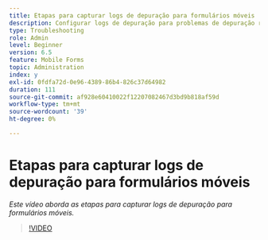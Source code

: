 ```yaml
---
title: Etapas para capturar logs de depuração para formulários móveis
description: Configurar logs de depuração para problemas de depuração relacionados aos formulários móveis
type: Troubleshooting
role: Admin
level: Beginner
version: 6.5
feature: Mobile Forms
topic: Administration
index: y
exl-id: 0fdfa72d-0e96-4389-86b4-826c37d64982
duration: 111
source-git-commit: af928e60410022f12207082467d3bd9b818af59d
workflow-type: tm+mt
source-wordcount: '39'
ht-degree: 0%

---
```


# Etapas para capturar logs de depuração para formulários móveis

*Este vídeo aborda as etapas para capturar logs de depuração para formulários móveis.*

>[!VIDEO](https://video.tv.adobe.com/v/335516?quality=12&learn=on)
